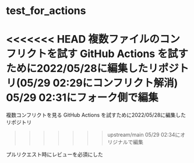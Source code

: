 # test_for_actions
<<<<<<< HEAD
複数ファイルのコンフリクトを試す
GitHub Actions を試すために2022/05/28に編集したリポジトリ(05/29 02:29にコンフリクト解消)
05/29 02:31にフォーク側で編集
=======
複数コンフリクトを見る
GitHub Actions を試すために2022/05/28に編集したリポジトリ
>>>>>>> upstream/main
05/29 02:34にオリジナルで編集

プルリクエスト時にレビューを必須にした
